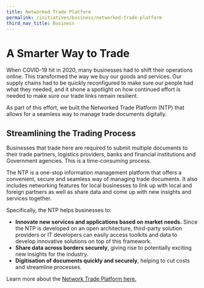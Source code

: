 ```yaml
---
title: Networked Trade Platform
permalink: /initiatives/business/networked-trade-platform
third_nav_title: Business
---
```

#  A Smarter Way to Trade


When COVID-19 hit in 2020, many businesses had to shift their operations online. This transformed the way we buy our goods and services. Our supply chains had to be quickly reconfigured to make sure our people had what they needed, and it shone a spotlight on how continued effort is needed to make sure our trade links remain resilient. 

As part of this effort, we built the Networked Trade Platform (NTP) that allows for a seamless way to manage trade documents digitally.

## Streamlining the Trading Process

Businesses that trade here are required to submit multiple documents to their trade partners, logistics providers, banks and financial institutions and Government agencies. This is a time-consuming process.

The NTP is a one-stop information management platform that offers a convenient, secure and seamless way of managing trade documents. It also includes networking features for local businesses to link up with local and foreign partners as well as share data and come up with new insights and services together.

Specifically, the NTP helps businesses to:

* **Innovate new services and applications based on market needs.** Since the NTP is developed on an open architecture, third-party solution providers or IT developers can easily access toolkits and data to develop innovative solutions on top of this framework.
* **Share data across borders securely**, giving rise to potentially exciting new insights for the industry.  
* **Digitisation of documents quickly and securely**, helping to cut costs and streamline processes.

Learn more about the <a href="https://www.ntp.gov.sg/home/?TYPE=login">Network Trade Platform here.</a>